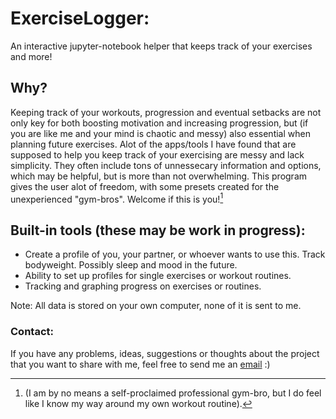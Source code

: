 # ExerciseLogger:
An interactive jupyter-notebook helper that keeps track of your exercises and more!

## Why?
Keeping track of your workouts, progression and eventual setbacks are not only key for both boosting motivation and increasing progression, 
but (if you are like me and your mind is chaotic and messy) also essential when planning future exercises.
Alot of the apps/tools I have found that are supposed to help you keep track of your exercising are messy and lack simplicity. 
They often include tons of unnessecary information and options, which may be helpful, but is more than not overwhelming.
This program gives the user alot of freedom, with some presets created for the unexperienced "gym-bros". Welcome if this is you![^1] 


[^1]: (I am by no means a self-proclaimed professional gym-bro, but I do feel like I know my way around my own workout routine).

## Built-in tools (these may be work in progress):
- Create a profile of you, your partner, or whoever wants to use this. Track bodyweight. Possibly sleep and mood in the future.
- Ability to set up profiles for single exercises or workout routines.
- Tracking and graphing progress on exercises or routines.

Note: All data is stored on your own computer, none of it is sent to me. 

### Contact:
If you have any problems, ideas, suggestions or thoughts about the project that you want to share with me, 
feel free to send me an [email](mailto:ceadyy@gmail.com?subject=[GitHub]%20Source%20Han%20Sans) :)
